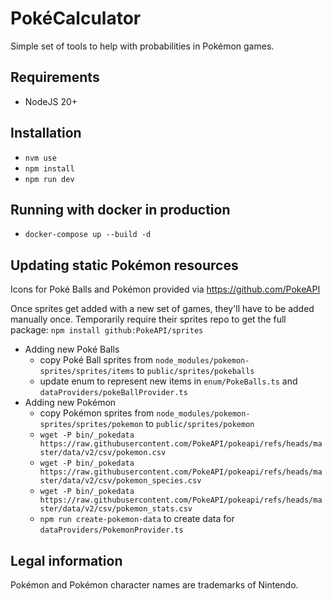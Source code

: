 # PokéCalculator

Simple set of tools to help with probabilities in Pokémon games.

## Requirements
* NodeJS 20+

## Installation
* `nvm use`
* `npm install`
* `npm run dev`

## Running with docker in production
* `docker-compose up --build -d`

## Updating static Pokémon resources
Icons for Poké Balls and Pokémon provided via https://github.com/PokeAPI

Once sprites get added with a new set of games, they'll have to be added manually once.
Temporarily require their sprites repo to get the full package: `npm install github:PokeAPI/sprites`
* Adding new Poké Balls
  * copy Poké Ball sprites from `node_modules/pokemon-sprites/sprites/items` to `public/sprites/pokeballs`
  * update enum to represent new items in `enum/PokeBalls.ts` and `dataProviders/pokeBallProvider.ts`
* Adding new Pokémon
  * copy Pokémon sprites from `node_modules/pokemon-sprites/sprites/pokemon` to `public/sprites/pokemon`
  * `wget -P bin/_pokedata https://raw.githubusercontent.com/PokeAPI/pokeapi/refs/heads/master/data/v2/csv/pokemon.csv`
  * `wget -P bin/_pokedata https://raw.githubusercontent.com/PokeAPI/pokeapi/refs/heads/master/data/v2/csv/pokemon_species.csv`
  * `wget -P bin/_pokedata https://raw.githubusercontent.com/PokeAPI/pokeapi/refs/heads/master/data/v2/csv/pokemon_stats.csv`
  * `npm run create-pokemon-data` to create data for `dataProviders/PokemonProvider.ts`

## Legal information
Pokémon and Pokémon character names are trademarks of Nintendo.